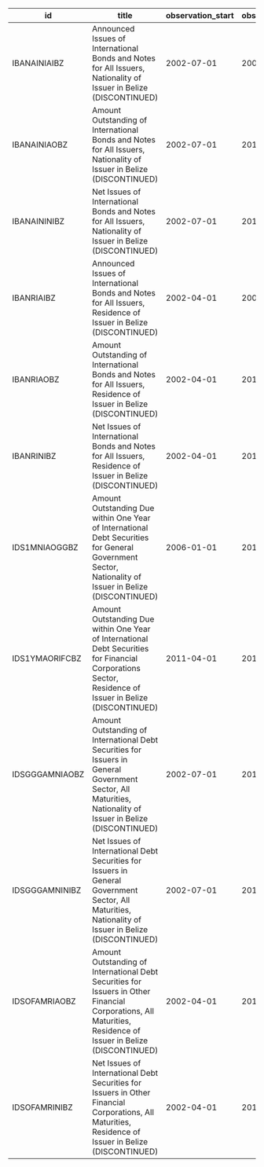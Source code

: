 | id             | title                                                                                                                                                         | observation_start   | observation_end   |
|----------------|---------------------------------------------------------------------------------------------------------------------------------------------------------------|---------------------|-------------------|
| IBANAINIAIBZ   | Announced Issues of International Bonds and Notes for All Issuers, Nationality of Issuer in Belize (DISCONTINUED)                                             | 2002-07-01          | 2003-04-01        |
| IBANAINIAOBZ   | Amount Outstanding of International Bonds and Notes for All Issuers, Nationality of Issuer in Belize (DISCONTINUED)                                           | 2002-07-01          | 2015-01-01        |
| IBANAININIBZ   | Net Issues of International Bonds and Notes for All Issuers, Nationality of Issuer in Belize (DISCONTINUED)                                                   | 2002-07-01          | 2015-04-01        |
| IBANRIAIBZ     | Announced Issues of International Bonds and Notes for All Issuers, Residence of Issuer in Belize (DISCONTINUED)                                               | 2002-04-01          | 2003-04-01        |
| IBANRIAOBZ     | Amount Outstanding of International Bonds and Notes for All Issuers, Residence of Issuer in Belize (DISCONTINUED)                                             | 2002-04-01          | 2015-01-01        |
| IBANRINIBZ     | Net Issues of International Bonds and Notes for All Issuers, Residence of Issuer in Belize (DISCONTINUED)                                                     | 2002-04-01          | 2015-04-01        |
| IDS1MNIAOGGBZ  | Amount Outstanding Due within One Year of International Debt Securities for General Government Sector, Nationality of Issuer in Belize (DISCONTINUED)         | 2006-01-01          | 2015-01-01        |
| IDS1YMAORIFCBZ | Amount Outstanding Due within One Year of International Debt Securities for Financial Corporations Sector, Residence of Issuer in Belize (DISCONTINUED)       | 2011-04-01          | 2012-01-01        |
| IDSGGGAMNIAOBZ | Amount Outstanding of International Debt Securities for Issuers in General Government Sector, All Maturities, Nationality of Issuer in Belize (DISCONTINUED)  | 2002-07-01          | 2015-01-01        |
| IDSGGGAMNINIBZ | Net Issues of International Debt Securities for Issuers in General Government Sector, All Maturities, Nationality of Issuer in Belize (DISCONTINUED)          | 2002-07-01          | 2015-04-01        |
| IDSOFAMRIAOBZ  | Amount Outstanding of International Debt Securities for Issuers in Other Financial Corporations, All Maturities, Residence of Issuer in Belize (DISCONTINUED) | 2002-04-01          | 2012-01-01        |
| IDSOFAMRINIBZ  | Net Issues of International Debt Securities for Issuers in Other Financial Corporations, All Maturities, Residence of Issuer in Belize (DISCONTINUED)         | 2002-04-01          | 2012-04-01        |